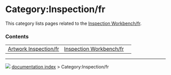 # Category:Inspection/fr
This category lists pages related to the [Inspection Workbench/fr](Inspection_Workbench/fr.md).

### Contents

|     |     |     |
| --- | --- | --- |
| [Artwork Inspection/fr](Artwork_Inspection/fr.md) | [Inspection Workbench/fr](Inspection_Workbench/fr.md) |



---
![](images/Button_right.svg) [documentation index](../README.md) > Category:Inspection/fr
